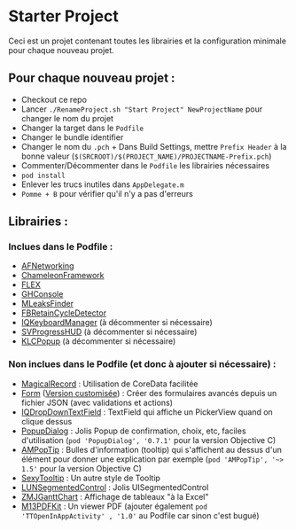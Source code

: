 # Starter Project

Ceci est un projet contenant toutes les librairies et la configuration minimale pour chaque nouveau projet.

## Pour chaque nouveau projet :

- Checkout ce repo
- Lancer `./RenameProject.sh "Start Project" NewProjectName` pour changer le nom du projet
- Changer la target dans le `Podfile`
- Changer le bundle identifier
- Changer le nom du `.pch` + Dans Build Settings, mettre `Prefix Header` à la bonne valeur (`$(SRCROOT)/$(PROJECT_NAME)/PROJECTNAME-Prefix.pch`)
- Commenter/Décommenter dans le `Podfile` les librairies nécessaires
- `pod install`
- Enlever les trucs inutiles dans `AppDelegate.m`
- `Pomme + B` pour vérifier qu'il n'y a pas d'erreurs


## Librairies :

### Inclues dans le Podfile : 

- [AFNetworking](https://github.com/AFNetworking/AFNetworking)
- [ChameleonFramework](https://github.com/viccalexander/Chameleon)
- [FLEX](https://github.com/Flipboard/FLEX)
- [GHConsole](https://github.com/Liaoworking/GHConsole)
- [MLeaksFinder](https://github.com/Tencent/MLeaksFinder)
- [FBRetainCycleDetector](https://github.com/facebook/FBRetainCycleDetector)
- [IQKeyboardManager](https://github.com/hackiftekhar/IQKeyboardManager) (à décommenter si nécessaire)
- [SVProgressHUD](https://github.com/SVProgressHUD/SVProgressHUD) (à décommenter si nécessaire)
- [KLCPopup](https://github.com/jmascia/KLCPopup) (à décommenter si nécessaire)


### Non inclues dans le Podfile (et donc à ajouter si nécessaire) :

- [MagicalRecord](https://github.com/magicalpanda/MagicalRecord) : Utilisation de CoreData facilitée 
- [Form](https://github.com/hyperoslo/Form) ([Version customisée](https://github.com/AnthoPakPak/FormCustom)) : Créer des formulaires avancés depuis un fichier JSON (avec validations et actions)
- [IQDropDownTextField](https://github.com/hackiftekhar/IQDropDownTextField) : TextField qui affiche un PickerView quand on clique dessus
- [PopupDialog](https://github.com/Orderella/PopupDialog) : Jolis Popup de confirmation, choix, etc, faciles d'utilisation (`pod 'PopupDialog', '0.7.1'` pour la version Objective C)
- [AMPopTip](https://github.com/andreamazz/AMPopTip) : Bulles d'information (tooltip) qui s'affichent au dessus d'un élément pour donner une explication par exemple (`pod 'AMPopTip', '~> 1.5'` pour la version Objective C)
- [SexyTooltip](https://github.com/calm/SexyTooltip) : Un autre style de Tooltip
- [LUNSegmentedControl](https://github.com/Stormotion-Mobile/LUNSegmentedControl) : Jolis UISegmentedControl
- [ZMJGanttChart](https://github.com/keshiim/ZMJGanttChart) : Affichage de tableaux "à la Excel"
- [M13PDFKit](https://github.com/Marxon13/M13PDFKit) : Un viewer PDF (ajouter également `pod 'TTOpenInAppActivity' , '1.0'` au Podfile car sinon c'est bugué)